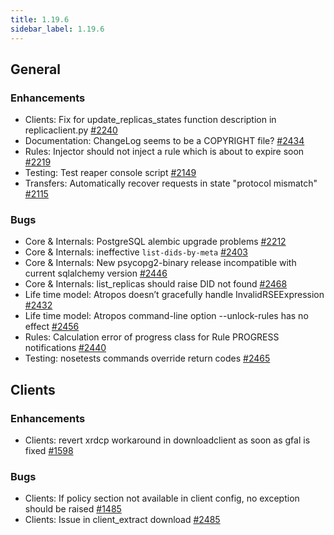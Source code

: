 ```yaml
---
title: 1.19.6
sidebar_label: 1.19.6
---
```


## General

### Enhancements

- Clients: Fix for update_replicas_states function description in replicaclient.py [#2240](https://github.com/rucio/rucio/issues/2240)
- Documentation: ChangeLog seems to be a COPYRIGHT file? [#2434](https://github.com/rucio/rucio/issues/2434)
- Rules: Injector should not inject a rule which is about to expire soon [#2219](https://github.com/rucio/rucio/issues/2219)
- Testing: Test reaper console script [#2149](https://github.com/rucio/rucio/issues/2149)
- Transfers: Automatically recover requests in state "protocol mismatch" [#2115](https://github.com/rucio/rucio/issues/2115)

### Bugs

- Core & Internals: PostgreSQL alembic upgrade problems [#2212](https://github.com/rucio/rucio/issues/2212)
- Core & Internals: ineffective `list-dids-by-meta` [#2403](https://github.com/rucio/rucio/issues/2403)
- Core & Internals: New psycopg2-binary release incompatible with current sqlalchemy version [#2446](https://github.com/rucio/rucio/issues/2446)
- Core & Internals: list_replicas should raise DID not found [#2468](https://github.com/rucio/rucio/issues/2468)
- Life time model: Atropos doesn’t gracefully handle InvalidRSEExpression [#2432](https://github.com/rucio/rucio/issues/2432)
- Life time model: Atropos command-line option --unlock-rules has no effect [#2456](https://github.com/rucio/rucio/issues/2456)
- Rules: Calculation error of progress class for Rule PROGRESS notifications [#2440](https://github.com/rucio/rucio/issues/2440)
- Testing: nosetests commands override return codes  [#2465](https://github.com/rucio/rucio/issues/2465)

## Clients

### Enhancements

- Clients: revert xrdcp workaround in downloadclient as soon as gfal is fixed [#1598](https://github.com/rucio/rucio/issues/1598)

### Bugs

- Clients: If policy section not available in client config, no exception should be raised [#1485](https://github.com/rucio/rucio/issues/1485)
- Clients: Issue in client_extract download  [#2485](https://github.com/rucio/rucio/issues/2485)
